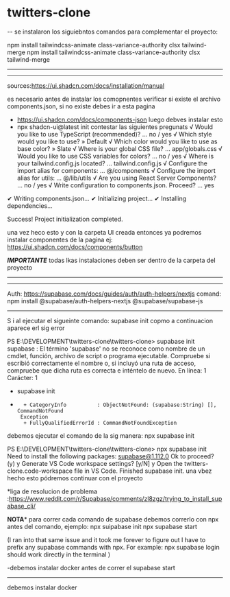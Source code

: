 # twitters-clone

-- se instalaron los siguiebntos comandos para complementar el proyecto:

npm install tailwindcss-animate class-variance-authority clsx tailwind-merge
npm install tailwindcss-animate class-variance-authority clsx tailwind-merge

-----------------------------------------------------------------------------------------------------------------------------------------------------------
-----------------------------------------------------------------------------------------------------------------------------------------------------------
sources:https://ui.shadcn.com/docs/installation/manual

es necesario antes de instalar los comopnentes verificar si existe 
el archivo components.json, si no existe debes ir a esta pagina

- https://ui.shadcn.com/docs/components-json
luego debves instalar esto
- npx shadcn-ui@latest init
contestar las siguientes pregunats 
√ Would you like to use TypeScript (recommended)? ... no / yes
√ Which style would you like to use? » Default
√ Which color would you like to use as base color? » Slate
√ Where is your global CSS file? ... app/globals.css
√ Would you like to use CSS variables for colors? ... no / yes
√ Where is your tailwind.config.js located? ... tailwind.config.js
√ Configure the import alias for components: ... @/components
√ Configure the import alias for utils: ... @/lib/utils
√ Are you using React Server Components? ... no / yes
√ Write configuration to components.json. Proceed? ... yes

✔ Writing components.json...
✔ Initializing project...
✔ Installing dependencies...

Success! Project initialization completed.

una vez heco esto y con la carpeta UI creada entonces ya podremos instalar componentes de la pagina
ej:
https://ui.shadcn.com/docs/components/button

*********IMPORTANTE*********
todas lkas instalaciones deben ser dentro de la carpeta del proyecto

-----------------------------------------------------------------------------------------------------------------------------------------------------------
-----------------------------------------------------------------------------------------------------------------------------------------------------------

Auth: https://supabase.com/docs/guides/auth/auth-helpers/nextjs
comand:
npm install @supabase/auth-helpers-nextjs @supabase/supabase-js


-----------------------------------------------------------------------------------------------------------------------------------------------------------

S i al ejecutar el sigueinte comando: supabase init copmo a continuacion aparece erl sig error

PS E:\DEVELOPMENT\twitters-clone\twitters-clone> supabase init    
supabase : El término 'supabase' no se reconoce como nombre de un cmdlet, función, 
archivo de script o programa ejecutable. Compruebe si escribió correctamente el 
nombre o, si incluyó una ruta de acceso, compruebe que dicha ruta es correcta e 
inténtelo de nuevo.
En línea: 1 Carácter: 1
+ supabase init
+ ~~~~~~~~
    + CategoryInfo          : ObjectNotFound: (supabase:String) [], CommandNotFound 
   Exception
    + FullyQualifiedErrorId : CommandNotFoundException

debemos ejecutar el comando de la sig manera: npx supabase init

PS E:\DEVELOPMENT\twitters-clone\twitters-clone> npx supabase init   
Need to install the following packages:
  supabase@1.112.0
Ok to proceed? (y) y
Generate VS Code workspace settings? [y/N] y
Open the twitters-clone.code-workspace file in VS Code.
Finished supabase init.
una vbez hecho esto pódremos continuar con el proyecto

*liga de resolucion de problema :https://www.reddit.com/r/Supabase/comments/zl8zgz/trying_to_install_supabase_cli/

****NOTA*****
para correr cada comando de supabase debemos correrlo con npx antes del comando, ejemplo:
npx suipabase init
npx supabase start

(I ran into that same issue and it took me forever to figure out I have to prefix any supabase commands with npx. For example: npx supabase login should work directly in the terminal )

-debemos instalar docker antes de correr el supabase start

-----------------------------------------------------------------------------------------------------------------------------------------------------------
debemos instalar docker